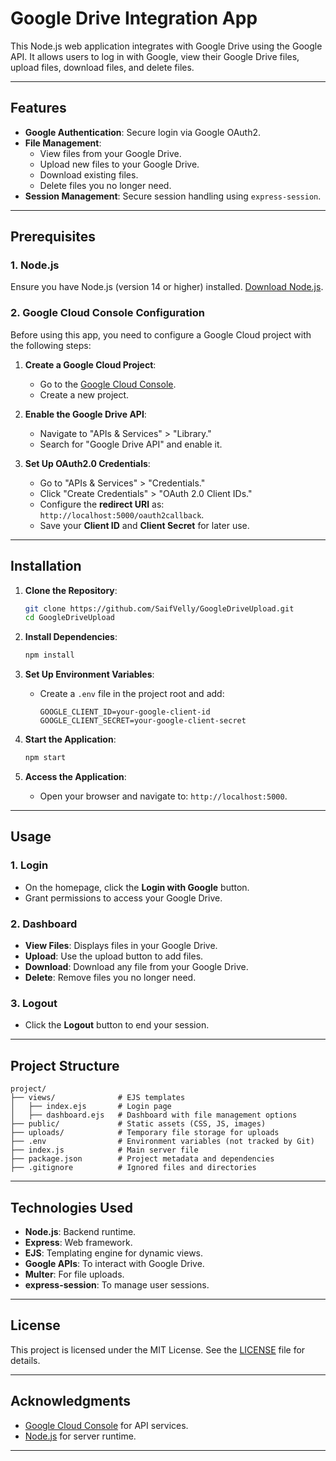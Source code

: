 # Google Drive Integration App

This Node.js web application integrates with Google Drive using the Google API. It allows users to log in with Google, view their Google Drive files, upload files, download files, and delete files.

---

## Features

- **Google Authentication**: Secure login via Google OAuth2.
- **File Management**:
  - View files from your Google Drive.
  - Upload new files to your Google Drive.
  - Download existing files.
  - Delete files you no longer need.
- **Session Management**: Secure session handling using `express-session`.

---

## Prerequisites

### 1. Node.js
Ensure you have Node.js (version 14 or higher) installed. [Download Node.js](https://nodejs.org).

### 2. Google Cloud Console Configuration
Before using this app, you need to configure a Google Cloud project with the following steps:

1. **Create a Google Cloud Project**:
   - Go to the [Google Cloud Console](https://console.cloud.google.com/).
   - Create a new project.

2. **Enable the Google Drive API**:
   - Navigate to "APIs & Services" > "Library."
   - Search for "Google Drive API" and enable it.

3. **Set Up OAuth2.0 Credentials**:
   - Go to "APIs & Services" > "Credentials."
   - Click "Create Credentials" > "OAuth 2.0 Client IDs."
   - Configure the **redirect URI** as: `http://localhost:5000/oauth2callback`.
   - Save your **Client ID** and **Client Secret** for later use.

---

## Installation

1. **Clone the Repository**:
   ```bash
   git clone https://github.com/SaifVelly/GoogleDriveUpload.git
   cd GoogleDriveUpload
   ```

2. **Install Dependencies**:
   ```bash
   npm install
   ```

3. **Set Up Environment Variables**:
   - Create a `.env` file in the project root and add:
     ```env
     GOOGLE_CLIENT_ID=your-google-client-id
     GOOGLE_CLIENT_SECRET=your-google-client-secret
     ```

4. **Start the Application**:
   ```bash
   npm start
   ```

5. **Access the Application**:
   - Open your browser and navigate to: `http://localhost:5000`.

---

## Usage

### 1. Login
- On the homepage, click the **Login with Google** button.
- Grant permissions to access your Google Drive.

### 2. Dashboard
- **View Files**: Displays files in your Google Drive.
- **Upload**: Use the upload button to add files.
- **Download**: Download any file from your Google Drive.
- **Delete**: Remove files you no longer need.

### 3. Logout
- Click the **Logout** button to end your session.

---

## Project Structure

```
project/
├── views/              # EJS templates
│   ├── index.ejs       # Login page
│   ├── dashboard.ejs   # Dashboard with file management options
├── public/             # Static assets (CSS, JS, images)
├── uploads/            # Temporary file storage for uploads
├── .env                # Environment variables (not tracked by Git)
├── index.js            # Main server file
├── package.json        # Project metadata and dependencies
├── .gitignore          # Ignored files and directories
```

---

## Technologies Used

- **Node.js**: Backend runtime.
- **Express**: Web framework.
- **EJS**: Templating engine for dynamic views.
- **Google APIs**: To interact with Google Drive.
- **Multer**: For file uploads.
- **express-session**: To manage user sessions.

---

## License

This project is licensed under the MIT License. See the [LICENSE](LICENSE) file for details.

---

## Acknowledgments

- [Google Cloud Console](https://console.cloud.google.com/) for API services.
- [Node.js](https://nodejs.org/) for server runtime.

---
